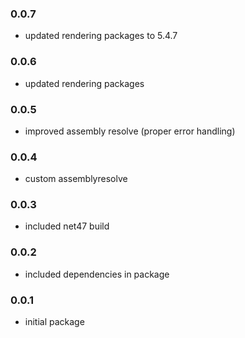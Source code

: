 ### 0.0.7
* updated rendering packages to 5.4.7

### 0.0.6
* updated rendering packages

### 0.0.5
* improved assembly resolve (proper error handling)

### 0.0.4
* custom assemblyresolve

### 0.0.3
* included net47 build

### 0.0.2
* included dependencies in package

### 0.0.1
* initial package 
